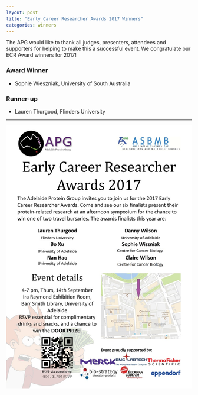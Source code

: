 ```yaml
---
layout: post
title: "Early Career Researcher Awards 2017 Winners"
categories: winners
---
```


The APG would like to thank all judges, presenters, attendees and supporters for
helping to make this a successful event. We congratulate our ECR Award winners
for 2017!

### Award Winner

 - Sophie Wieszniak, University of South Australia

### Runner-up

 - Lauren Thurgood, Flinders University
 
 ---

![](/assets/images/2017_ecr.jpg)
